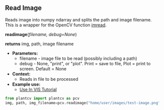 ## Read Image

Reads image into numpy ndarray and splits the path and image filename. This is a wrapper for the OpenCV function [imread](http://docs.opencv.org/modules/highgui/doc/reading_and_writing_images_and_video.html).

**readimage**(*filename, debug=None*)

**returns** img, path, image filename

- **Parameters:**
    - filename - image file to be read (possibly including a path)
    - debug - None, "print", or "plot". Print = save to file, Plot = print to screen. Default = None
- **Context:**
    - Reads in file to be processed
- **Example use:**
    - [Use In VIS Tutorial](vis_tutorial.md) 

```python
from plantcv import plantcv as pcv      
img, path, img_filename=pcv.readimage("home/user/images/test-image.png")
```
